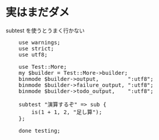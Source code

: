 実はまだダメ
============

subtest を使うとうまく行かない

<pre class="brush: perl">
    use warnings;
    use strict;
    use utf8;

    use Test::More;
    my $builder = Test::More->builder;
    binmode $builder->output,         ":utf8";
    binmode $builder->failure_output, ":utf8";
    binmode $builder->todo_output,    ":utf8";

    subtest "演算するぞ" => sub {
        is(1 + 1, 2, "足し算");
    };

    done_testing;
</pre>